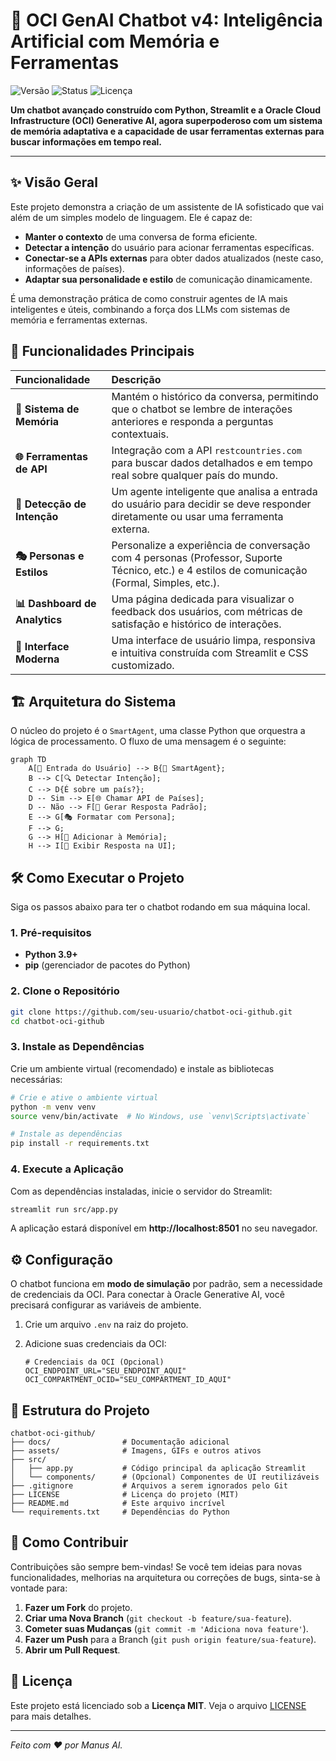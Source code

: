 # 🧠 OCI GenAI Chatbot v4: Inteligência Artificial com Memória e Ferramentas

![Versão](https://img.shields.io/badge/version-4.0-blue.svg) ![Status](https://img.shields.io/badge/status-ativo-success.svg) ![Licença](https://img.shields.io/badge/license-MIT-green.svg)

**Um chatbot avançado construído com Python, Streamlit e a Oracle Cloud Infrastructure (OCI) Generative AI, agora superpoderoso com um sistema de memória adaptativa e a capacidade de usar ferramentas externas para buscar informações em tempo real.**

---

## ✨ Visão Geral

Este projeto demonstra a criação de um assistente de IA sofisticado que vai além de um simples modelo de linguagem. Ele é capaz de:

- **Manter o contexto** de uma conversa de forma eficiente.
- **Detectar a intenção** do usuário para acionar ferramentas específicas.
- **Conectar-se a APIs externas** para obter dados atualizados (neste caso, informações de países).
- **Adaptar sua personalidade e estilo** de comunicação dinamicamente.

É uma demonstração prática de como construir agentes de IA mais inteligentes e úteis, combinando a força dos LLMs com sistemas de memória e ferramentas externas.

## 🚀 Funcionalidades Principais

| Funcionalidade | Descrição |
| :--- | :--- |
| **🧠 Sistema de Memória** | Mantém o histórico da conversa, permitindo que o chatbot se lembre de interações anteriores e responda a perguntas contextuais. |
| **🌐 Ferramentas de API** | Integração com a API `restcountries.com` para buscar dados detalhados e em tempo real sobre qualquer país do mundo. |
| **🤖 Detecção de Intenção** | Um agente inteligente que analisa a entrada do usuário para decidir se deve responder diretamente ou usar uma ferramenta externa. |
| **🎭 Personas e Estilos** | Personalize a experiência de conversação com 4 personas (Professor, Suporte Técnico, etc.) e 4 estilos de comunicação (Formal, Simples, etc.). |
| **📊 Dashboard de Analytics** | Uma página dedicada para visualizar o feedback dos usuários, com métricas de satisfação e histórico de interações. |
| **🎨 Interface Moderna** | Uma interface de usuário limpa, responsiva e intuitiva construída com Streamlit e CSS customizado. |

## 🏗️ Arquitetura do Sistema

O núcleo do projeto é o `SmartAgent`, uma classe Python que orquestra a lógica de processamento. O fluxo de uma mensagem é o seguinte:

```mermaid
graph TD
    A[💬 Entrada do Usuário] --> B{🧠 SmartAgent};
    B --> C[🔍 Detectar Intenção];
    C --> D{É sobre um país?};
    D -- Sim --> E[🌐 Chamar API de Países];
    D -- Não --> F[💬 Gerar Resposta Padrão];
    E --> G[🎭 Formatar com Persona];
    F --> G;
    G --> H[💾 Adicionar à Memória];
    H --> I[🤖 Exibir Resposta na UI];
```

## 🛠️ Como Executar o Projeto

Siga os passos abaixo para ter o chatbot rodando em sua máquina local.

### 1. Pré-requisitos

- **Python 3.9+**
- **pip** (gerenciador de pacotes do Python)

### 2. Clone o Repositório

```bash
git clone https://github.com/seu-usuario/chatbot-oci-github.git
cd chatbot-oci-github
```

### 3. Instale as Dependências

Crie um ambiente virtual (recomendado) e instale as bibliotecas necessárias:

```bash
# Crie e ative o ambiente virtual
python -m venv venv
source venv/bin/activate  # No Windows, use `venv\Scripts\activate`

# Instale as dependências
pip install -r requirements.txt
```

### 4. Execute a Aplicação

Com as dependências instaladas, inicie o servidor do Streamlit:

```bash
streamlit run src/app.py
```

A aplicação estará disponível em **http://localhost:8501** no seu navegador.

## ⚙️ Configuração

O chatbot funciona em **modo de simulação** por padrão, sem a necessidade de credenciais da OCI. Para conectar à Oracle Generative AI, você precisará configurar as variáveis de ambiente.

1.  Crie um arquivo `.env` na raiz do projeto.
2.  Adicione suas credenciais da OCI:

    ```env
    # Credenciais da OCI (Opcional)
    OCI_ENDPOINT_URL="SEU_ENDPOINT_AQUI"
    OCI_COMPARTMENT_OCID="SEU_COMPARTMENT_ID_AQUI"
    ```

## 📂 Estrutura do Projeto

```
chatbot-oci-github/
├── docs/                # Documentação adicional
├── assets/              # Imagens, GIFs e outros ativos
├── src/
│   ├── app.py           # Código principal da aplicação Streamlit
│   └── components/      # (Opcional) Componentes de UI reutilizáveis
├── .gitignore           # Arquivos a serem ignorados pelo Git
├── LICENSE              # Licença do projeto (MIT)
├── README.md            # Este arquivo incrível
└── requirements.txt     # Dependências do Python
```

## 🤝 Como Contribuir

Contribuições são sempre bem-vindas! Se você tem ideias para novas funcionalidades, melhorias na arquitetura ou correções de bugs, sinta-se à vontade para:

1.  **Fazer um Fork** do projeto.
2.  **Criar uma Nova Branch** (`git checkout -b feature/sua-feature`).
3.  **Cometer suas Mudanças** (`git commit -m 'Adiciona nova feature'`).
4.  **Fazer um Push** para a Branch (`git push origin feature/sua-feature`).
5.  **Abrir um Pull Request**.

## 📜 Licença

Este projeto está licenciado sob a **Licença MIT**. Veja o arquivo [LICENSE](LICENSE) para mais detalhes.

---

*Feito com ❤️ por Manus AI.*

